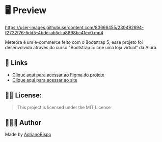 # 🖥 Preview
https://user-images.githubusercontent.com/83666455/230492694-f2722f76-5dd5-4bde-ab5d-a8898bc41ec0.mp4

<p id="description">
  Meteora é um e-commerce feito com o Bootstrap 5; esse projeto foi desenvolvido através do curso "Bootstrap 5: crie uma loja virtual" da Alura.
</p>


## 🔗 Links

- [Clique aqui para acessar ao Figma do projeto](https://www.figma.com/file/tiPzT2RFucULqGOveFKdf4/Meteora---Projeto-Bootstrap-5-(Copy)?node-id=2386-2430&t=ViuGtpqyBT7htBkz-0)
- [Clique aqui para acessar ao site](https://meteora-shopping.netlify.app/)

## ✍🏽 License:

> This project is licensed under the MIT License

## 👨🏽‍💻 Author

Made by [AdrianoBispo](https://github.com/AdrianoBispo)
